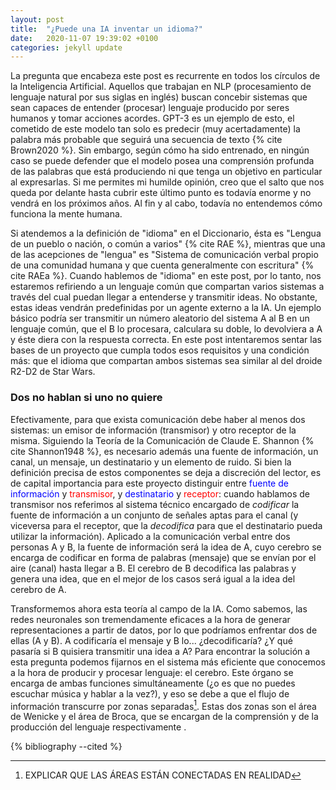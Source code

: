```yaml
---
layout: post
title:  "¿Puede una IA inventar un idioma?"
date:   2020-11-07 19:39:02 +0100
categories: jekyll update
---
```


La pregunta que encabeza este post es recurrente en todos los círculos de la Inteligencia Artificial. Aquellos que trabajan en NLP (procesamiento de lenguaje natural por sus siglas en inglés) buscan concebir sistemas que sean capaces de entender (procesar) lenguaje producido por seres humanos y tomar acciones acordes. GPT-3 es un ejemplo de esto, el cometido de este modelo tan solo es predecir (muy acertadamente) la palabra más probable que seguirá una secuencia de texto {% cite Brown2020 %}. Sin embargo, según cómo ha sido entrenado, en ningún caso se puede defender que el modelo posea una comprensión profunda de las palabras que está produciendo ni que tenga un objetivo en particular al expresarlas. Si me permites mi humilde opinión, creo que el salto que nos queda por delante hasta cubrir este último punto es todavía enorme y no vendrá en los próximos años. Al fin y al cabo, todavía no entendemos cómo funciona la mente humana. 

Si atendemos a la definición de "idioma" en el Diccionario, ésta es "Lengua de un pueblo o nación, o común a varios" {% cite RAE %}, mientras que una de las acepciones de "lengua" es "Sistema de comunicación verbal propio de una comunidad humana y que cuenta generalmente con escritura" {% cite RAEa %}. Cuando hablemos de "idioma" en este post, por lo tanto, nos estaremos refiriendo a un lenguaje común que compartan varios sistemas a través del cual puedan llegar a entenderse y transmitir ideas. No obstante, estas ideas vendrán predefinidas por un agente externo a la IA. Un ejemplo básico podría ser transmitir un número aleatorio del sistema A al B en un lenguaje común, que el B lo procesara, calculara su doble, lo devolviera a A y éste diera con la respuesta correcta. En este post intentaremos sentar las bases de un proyecto que cumpla todos esos requisitos y una condición más: que el idioma que compartan ambos sistemas sea similar al del droide R2-D2 de Star Wars.

### Dos no hablan si uno no quiere

Efectivamente, para que exista comunicación debe haber al menos dos sistemas: un emisor de información (transmisor) y otro receptor de la misma. Siguiendo la Teoría de la Comunicación de Claude E. Shannon {% cite Shannon1948 %}, es necesario además una fuente de información, un canal, un mensaje, un destinatario y un elemento de ruido. Si bien la definición precisa de estos componentes se deja a discreción del lector, es de capital importancia para este proyecto distinguir entre <span style="color:blue">fuente de información</span> y <span style="color:red">transmisor</span>, y <span style="color:blue">destinatario</span> y <span style="color:red">receptor</span>: cuando hablamos de transmisor nos referimos al sistema técnico encargado de _codificar_ la fuente de información a un conjunto de señales aptas para el canal (y viceversa para el receptor, que la _decodifica_ para que el destinatario pueda utilizar la información). Aplicado a la comunicación verbal entre dos personas A y B, la fuente de información será la idea de A, cuyo cerebro se encarga de codificar en forma de palabras (mensaje) que se envían por el aire (canal) hasta llegar a B. El cerebro de B decodifica las palabras y genera una idea, que en el mejor de los casos será igual a la idea del cerebro de A.
<!-- Habría que poner una foto aquí de la teoría de información -->

Transformemos ahora esta teoría al campo de la IA. Como sabemos, las redes neuronales son tremendamente eficaces a la hora de generar representaciones a partir de datos, por lo que podríamos enfrentar dos de ellas (A y B). A codificaría el mensaje y B lo... ¿decodificaría? ¿Y qué pasaría si B quisiera transmitir una idea a A? Para encontrar la solución a esta pregunta podemos fijarnos en el sistema más eficiente que conocemos a la hora de producir y procesar lenguaje: el cerebro. Este órgano se encarga de ambas funciones simultáneamente (¿o es que no puedes escuchar música y hablar a la vez?), y eso se debe a que el flujo de información transcurre por zonas separadas[^1]. Estas dos zonas son el área de Wenicke y el área de Broca, que se encargan de la comprensión y de la producción del lenguaje respectivamente <!-- Aquí hace falta una referencia -->.


[^1]: EXPLICAR QUE LAS ÁREAS ESTÁN CONECTADAS EN REALIDAD

{% bibliography --cited %}